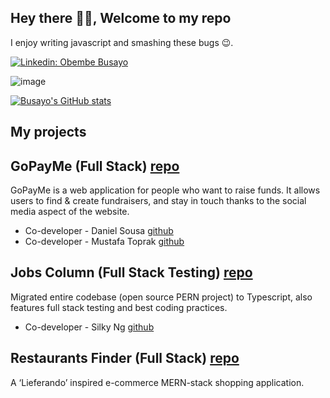 ## Hey there 👋🏽, Welcome to my repo

I enjoy writing javascript and smashing these bugs 😉. 

[![Linkedin: Obembe Busayo](https://img.shields.io/badge/-Obembe_Busayo-blue?style=flat-square&logo=Linkedin&logoColor=white&link=https://www.linkedin.com/in/obembe-busayo/)](https://www.linkedin.com/in/obembe-busayo/)


![image](https://github-readme-stats.vercel.app/api/top-langs/?username=damayor12&hide=jupyter%20notebook&layout=compact&langs_count=8&hide_border=true&title_color=000000&icon_color=000000&text_color=000000&bg_color=ffffff)


[![Busayo's GitHub stats](https://github-readme-stats.vercel.app/api?username=damayor12&count_private=true&show_icons=true&theme=dark)](https://github.com/anuraghazra/github-readme-stats)


## My projects

## GoPayMe (Full Stack) [repo](https://github.com/mustafakemaltoprak/GoPayMe)

GoPayMe is a web application for people who want to raise funds. It allows users to find & create fundraisers, and stay in touch thanks to the social media aspect of the website.

- Co-developer -  Daniel Sousa [github](https://github.com/d4-1601)
- Co-developer -  Mustafa Toprak [github](https://github.com/mustafakemaltoprak)



## Jobs Column (Full Stack Testing) [repo](https://github.com/silkster87/Job-COLumn)
Migrated entire codebase (open source PERN project) to Typescript, also features full stack testing and best coding practices.

- Co-developer -  Silky Ng [github](https://github.com/silkster87)


## Restaurants Finder (Full Stack) [repo](https://github.com/damayor12/Restaurants_finder)
A ‘Lieferando’ inspired e-commerce MERN-stack shopping application. 



